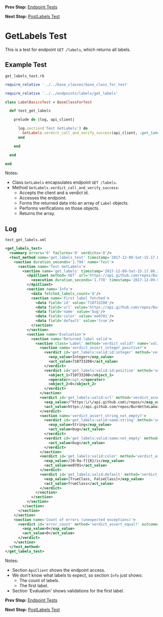 <!--- GENERATED FILE, DO NOT EDIT --->
**Prev Stop:** [Endpoint Tests](./EndpointTests.md#endpoint-tests)

**Next Stop:** [PostLabels Test](./PostLabels.md#postlabels-test)


# GetLabels Test

This is a test for endpoint `GET /labels`, which returns all labels.

## Example Test

<code>get_labels_test.rb</code>
```ruby
require_relative '../../base_classes/base_class_for_test'

require_relative '../../endpoints/labels/get_labels'

class LabelBasicsTest < BaseClassForTest

  def test_get_labels

    prelude do |log, api_client|

      log.section('Test GetLabels') do
        GetLabels.verdict_call_and_verify_success(api_client, :get_labels)
      end

    end

  end

end
```

Notes:

- Class `GetLabels` encapsulates endpoint `GET /labels`.
- Method `GetLabels.verdict_call_and_verify_success`:
  - Accepts the client and a verdict id.
  - Accesses the endpoint.
  - Forms the returned data into an array of `Label` objects.
  - Performs verifications on those objects.
  - Returns the array.

## Log

<code>test_get_labels.xml</code>
```xml
<get_labels_test>
  <summary errors='0' failures='0' verdicts='8'/>
  <test_method name='get_labels_test' timestamp='2017-12-09-Sat-15.17.08.286'>
    <section duration_seconds='1.794' name='Test'>
      <section name='Test GetLabels'>
        <section name='get_labels' timestamp='2017-12-09-Sat-15.17.08.301'>
          <ApiClient method='GET' url='https://api.github.com/repos/BurdetteLamar/CrashDummy/labels'>
            <execution duration_seconds='1.778' timestamp='2017-12-09-Sat-15.17.08.301'/>
          </ApiClient>
          <section name='Info'>
            <data fetched_labels_count='8'/>
            <section name='First label fetched'>
              <data field='id' value='710733208'/>
              <data field='url' value='https://api.github.com/repos/BurdetteLamar/CrashDummy/labels/bug'/>
              <data field='name' value='bug'/>
              <data field='color' value='ee0701'/>
              <data field='default' value='true'/>
            </section>
          </section>
          <section name='Evaluation'>
            <section name='Returned label valid'>
              <section class='Label' method='verdict_valid?' name='valid'>
                <section name='verdict_assert_integer_positive?'>
                  <verdict id='get_labels:valid:id:integer' method='verdict_assert_kind_of?' outcome='passed' volatile='false'>
                    <exp_value>Integer</exp_value>
                    <act_value>710733208</act_value>
                  </verdict>
                  <verdict id='get_labels:valid:id:positive' method='verdict_assert_operator?' outcome='passed' volatile='false'>
                    <object_1>710733208</object_1>
                    <operator>:&gt;</operator>
                    <object_2>0</object_2>
                  </verdict>
                </section>
                <verdict id='get_labels:valid:url' method='verdict_assert_match?' outcome='passed' volatile='false'>
                  <exp_value>/^https:\/\/api.github.com\/repos/</exp_value>
                  <act_value>https://api.github.com/repos/BurdetteLamar/CrashDummy/labels/bug</act_value>
                </verdict>
                <section name='verdict_assert_string_not_empty?'>
                  <verdict id='get_labels:valid:name:string' method='verdict_assert_kind_of?' outcome='passed' volatile='false'>
                    <exp_value>String</exp_value>
                    <act_value>bug</act_value>
                  </verdict>
                  <verdict id='get_labels:valid:name:not_empty' method='verdict_refute_empty?' outcome='passed' volatile='false'>
                    <act_value>bug</act_value>
                  </verdict>
                </section>
                <verdict id='get_labels:valid:color' method='verdict_assert_match?' outcome='passed' volatile='false'>
                  <exp_value>/[0-9a-f]{6}/i</exp_value>
                  <act_value>ee0701</act_value>
                </verdict>
                <verdict id='get_labels:valid:default' method='verdict_assert_includes?' outcome='passed' volatile='false'>
                  <exp_value>[TrueClass, FalseClass]</exp_value>
                  <act_value>TrueClass</act_value>
                </verdict>
              </section>
            </section>
          </section>
        </section>
      </section>
    </section>
    <section name='Count of errors (unexpected exceptions)'>
      <verdict id='error_count' method='verdict_assert_equal?' outcome='passed' volatile='true'>
        <exp_value>0</exp_value>
        <act_value>0</act_value>
      </verdict>
    </section>
  </test_method>
</get_labels_test>
```

Notes:

- Section `ApiClient` shows the endpoint access.
- We don't know what labels to expect, so section `Info` just shows:
  - The count of labels.
  - The first label.
- Section 'Evaluation' shows validations for the first label.

**Prev Stop:** [Endpoint Tests](./EndpointTests.md#endpoint-tests)

**Next Stop:** [PostLabels Test](./PostLabels.md#postlabels-test)

